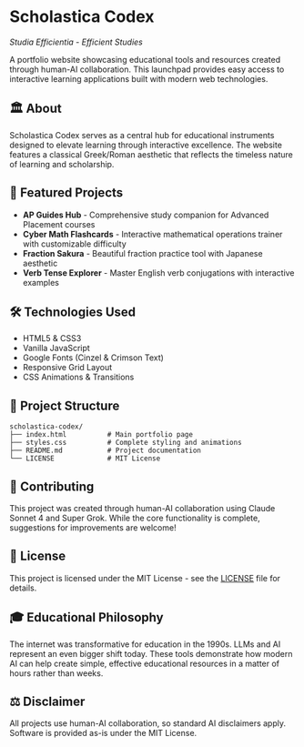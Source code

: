 # Scholastica Codex

*Studia Efficientia - Efficient Studies*

A portfolio website showcasing educational tools and resources created through human-AI collaboration. This launchpad provides easy access to interactive learning applications built with modern web technologies.

## 🏛️ About

Scholastica Codex serves as a central hub for educational instruments designed to elevate learning through interactive excellence. The website features a classical Greek/Roman aesthetic that reflects the timeless nature of learning and scholarship.

## 🚀 Featured Projects

- **AP Guides Hub** - Comprehensive study companion for Advanced Placement courses
- **Cyber Math Flashcards** - Interactive mathematical operations trainer with customizable difficulty
- **Fraction Sakura** - Beautiful fraction practice tool with Japanese aesthetic
- **Verb Tense Explorer** - Master English verb conjugations with interactive examples

## 🛠️ Technologies Used

- HTML5 & CSS3
- Vanilla JavaScript
- Google Fonts (Cinzel & Crimson Text)
- Responsive Grid Layout
- CSS Animations & Transitions

## 📁 Project Structure

```
scholastica-codex/
├── index.html          # Main portfolio page
├── styles.css          # Complete styling and animations
├── README.md           # Project documentation
└── LICENSE             # MIT License
```

## 🤝 Contributing

This project was created through human-AI collaboration using Claude Sonnet 4 and Super Grok. While the core functionality is complete, suggestions for improvements are welcome!

## 📜 License

This project is licensed under the MIT License - see the [LICENSE](LICENSE) file for details.

## 🎓 Educational Philosophy

The internet was transformative for education in the 1990s. LLMs and AI represent an even bigger shift today. These tools demonstrate how modern AI can help create simple, effective educational resources in a matter of hours rather than weeks.

## ⚖️ Disclaimer

All projects use human-AI collaboration, so standard AI disclaimers apply. Software is provided as-is under the MIT License.